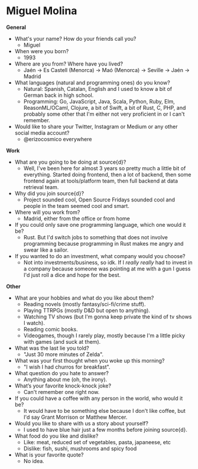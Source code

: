 # Miguel Molina

**General**
- What's your name? How do your friends call you? 
  - Miguel
- When were you born?
  - 1993
- Where are you from? Where have you lived?
  - Jaén -> Es Castell (Menorca) -> Maó (Menorca) -> Seville -> Jaén -> Madrid
- What languages (natural and programming ones) do you know?
  - Natural: Spanish, Catalan, English and I used to know a bit of German back in high school.
  - Programming: Go, JavaScript, Java, Scala, Python, Ruby, Elm, ReasonML/OCaml, Clojure, a bit of Swift, a bit of Rust, C, PHP, and probably some other that I'm either not very proficient in or I can't remember.
- Would like to share your Twitter, Instagram or Medium or any other social media account?
  - @erizocosmico everywhere

**Work**
- What are you going to be doing at source{d}?
  - Well, I've been here for almost 3 years so pretty much a little bit of everything. Started doing frontend, then a lot of backend, then some frontend again at tools/platform team, then full backend at data retrieval team.
- Why did you join source{d}?
  - Project sounded cool, Open Source Fridays sounded cool and people in the team seemed cool and smart.
- Where will you work from?
  - Madrid, either from the office or from home
- If you could only save one programming language, which one would it be? 
  - Rust. But I'd switch jobs to something that does not involve programming because programming in Rust makes me angry and swear like a sailor.
- If you wanted to do an investment, what company would you choose?
  - Not into investments/business, so idk. If I *really really* had to invest in a company because someone was pointing at me with a gun I guess I'd just roll a dice and hope for the best.

**Other**
- What are your hobbies and what do you like about them?
  - Reading novels (mostly fantasy/sci-fi/crime stuff).
  - Playing TTRPGs (mostly D&D but open to anything).
  - Watching TV shows (but I'm gonna keep private the kind of tv shows I watch).
  - Reading comic books.
  - Videogames, though I rarely play, mostly because I'm a little picky with games (and suck at them).
- What was the last lie you told?
  - "Just 30 more minutes of Zelda".
- What was your first thought when you woke up this morning?
  - "I wish I had churros for breakfast".
- What question do you hate to answer?
  - Anything about me (oh, the irony).
- What’s your favorite knock-knock joke?
  - Can't remember one right now.
- If you could have a coffee with any person in the world, who would it be?
  - It would have to be something else because I don't like coffee, but I'd say Grant Morrison or Matthew Mercer.
- Would you like to share with us a story about yourself?
  - I used to have blue hair just a few months before joining source{d}.
- What food do you like and dislike?
  - Like: meat, reduced set of vegetables, pasta, japaneese, etc
  - Dislike: fish, sushi, mushrooms and spicy food
- What is your favorite quote?
  - No idea.
